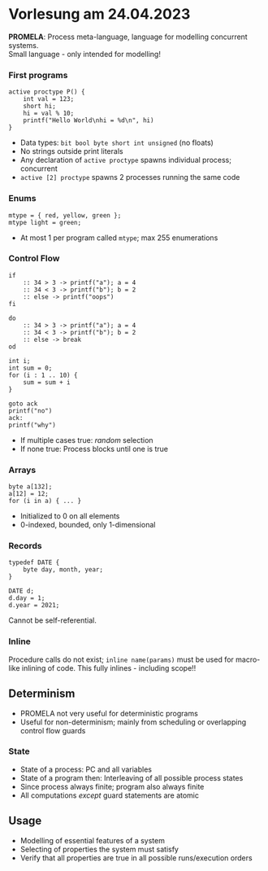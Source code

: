 # Vorlesung am 24.04.2023
**PROMELA**: Process meta-language, language for modelling concurrent systems.  
Small language - only intended for modelling!

### First programs
```promela
active proctype P() {
    int val = 123;
    short hi;
    hi = val % 10;
    printf("Hello World\nhi = %d\n", hi)
}
```

- Data types: `bit bool byte short int unsigned` (no floats)
- No strings outside print literals
- Any declaration of `active proctype` spawns individual process; concurrent
- `active [2] proctype` spawns 2 processes running the same code

### Enums
```promela
mtype = { red, yellow, green };
mtype light = green;
```

- At most 1 per program called `mtype`; max 255 enumerations

### Control Flow
```promela
if
    :: 34 > 3 -> printf("a"); a = 4
    :: 34 < 3 -> printf("b"); b = 2
    :: else -> printf("oops")
fi

do
    :: 34 > 3 -> printf("a"); a = 4
    :: 34 < 3 -> printf("b"); b = 2
    :: else -> break
od

int i;
int sum = 0;
for (i : 1 .. 10) {
    sum = sum + i
}

goto ack
printf("no")
ack:
printf("why")
```

- If multiple cases true: *random* selection
- If none true: Process blocks until one is true

### Arrays
```promela
byte a[132];
a[12] = 12;
for (i in a) { ... }
```

- Initialized to 0 on all elements
- 0-indexed, bounded, only 1-dimensional

### Records
```promela
typedef DATE {
    byte day, month, year;
}

DATE d;
d.day = 1; 
d.year = 2021;
```

Cannot be self-referential.

### Inline
Procedure calls do not exist; `inline name(params)` must be used for macro-like
inlining of code. This fully inlines - including scope!!


## Determinism
- PROMELA not very useful for deterministic programs
- Useful for non-determinism; mainly from scheduling or overlapping control
  flow guards

### State
- State of a process: PC and all variables
- State of a program then: Interleaving of all possible process states
- Since process always finite; program also always finite
- All computations *except* guard statements are atomic


## Usage
- Modelling of essential features of a system
- Selecting of properties the system must satisfy
- Verify that all properties are true in all possible runs/execution orders
